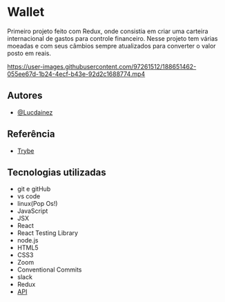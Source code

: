 
# Wallet

Primeiro projeto feito com Redux, onde consistia em criar uma carteira internacional de gastos para controle financeiro. 
Nesse projeto tem várias moeadas e com seus câmbios sempre atualizados para converter o valor posto em reais.


https://user-images.githubusercontent.com/97261512/188651462-055ee67d-1b24-4ecf-b43e-92d2c1688774.mp4


## Autores

- [@Lucdainez](https://github.com/Lucdainez)


## Referência

 - [Trybe](https://www.betrybe.com/)
 
 


## Tecnologias utilizadas 

- git e gitHub
- vs code
- linux(Pop Os!)
- JavaScript
- JSX
- React
- React Testing Library
- node.js
- HTML5
- CSS3
- Zoom
- Conventional Commits
- slack
- Redux
- [API](https://economia.awesomeapi.com.br/json/all)

